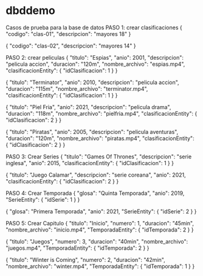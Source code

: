 # dbddemo

Casos de prueba para la base de datos
PASO 1: crear clasificaciones
{
"codigo": "clas-01",
"descripcion": "mayores 18"
}

{
"codigo": "clas-02",
"descripcion": "mayores 14"
}


PASO 2: crear peliculas
{
"titulo": "Espias",
"anio": 2001,
"descripcion": "pelicula accion",
"duracion": "120m",
"nombre_archivo": "espias.mp4",
"clasificacionEntity": {
"idClasificacion": 1
}
}

{
"titulo": "Terminator",
"anio": 2010,
"descripcion": "pelicula accion",
"duracion": "115m",
"nombre_archivo": "terminator.mp4",
"clasificacionEntity": {
"idClasificacion": 1
}
}

{
"titulo": "Piel Fria",
"anio": 2021,
"descripcion": "pelicula drama",
"duracion": "118m",
"nombre_archivo": "pielfria.mp4",
"clasificacionEntity": {
"idClasificacion": 2
}
}

{
"titulo": "Piratas",
"anio": 2005,
"descripcion": "pelicula aventuras",
"duracion": "120m",
"nombre_archivo": "piratas.mp4",
"clasificacionEntity": {
"idClasificacion": 2
}
}


PASO 3: Crear Series
{
"titulo": "Games Of Thrones",
"descripcion": "serie inglesa",
"anio": 2015,
"clasificacionEntity": {
"idClasificacion": 1
}
}

{
"titulo": "Juego Calamar",
"descripcion": "serie coreana",
"anio": 2021,
"clasificacionEntity": {
"idClasificacion": 2
}
}


PASO 4: Crear Temporada
{
"glosa": "Quinta Temporada",
"anio": 2019,
"SerieEntity": {
"idSerie": 1
}
}

{
"glosa": "Primera Temporada",
"anio": 2021,
"SerieEntity": {
"idSerie": 2
}
}


PASO 5: Crear Capitulo
{
"titulo": "Inicio",
"numero": 1,
"duracion": "45min",
"nombre_archivo": "inicio.mp4",
"TemporadaEntity": {
"idTemporada": 2
}
}

{
"titulo": "Juegos",
"numero": 3,
"duracion": "40min",
"nombre_archivo": "juegos.mp4",
"TemporadaEntity": {
"idTemporada": 2
}
}

{
"titulo": "Winter is Coming",
"numero": 2,
"duracion": "42min",
"nombre_archivo": "winter.mp4",
"TemporadaEntity": {
"idTemporada": 1
}
}

